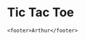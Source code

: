 <head>
  <body>
    <h1>Tic Tac Toe</h1>
    
    
    
    
    
    <footer>Arthur</footer>
  </body>
</head>
